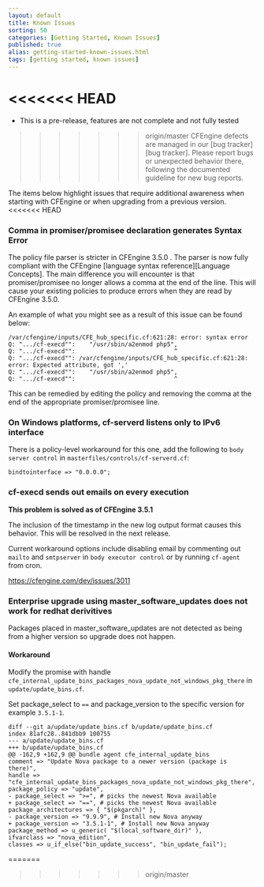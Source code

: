 ```yaml
---
layout: default
title: Known Issues
sorting: 50
categories: [Getting Started, Known Issues]
published: true
alias: getting-started-known-issues.html
tags: [getting started, known issues]
---
```


<<<<<<< HEAD
=======


* This is a pre-release, features are not complete and not fully tested

<!--- TODO: move up when no longer a pre-release
-->

>>>>>>> origin/master
CFEngine defects are managed in our [bug tracker][bug tracker]. Please report
bugs or unexpected behavior there, following the documented guideline for new
bug reports.

The items below highlight issues that require additional awareness when starting
with CFEngine or when upgrading from a previous version.
<<<<<<< HEAD

### Comma in promiser/promisee declaration generates Syntax Error

The policy file parser is stricter in CFEngine 3.5.0 . The parser is now fully 
compliant with the CFEngine [language syntax reference][Language Concepts].
The main difference you will encounter is that promiser/promisee no longer 
allows a comma at the end of the line. This will cause your existing policies 
to produce errors when they are read by CFEngine 3.5.0.

An example of what you might see as a result of this issue can be found below:

```cf3
/var/cfengine/inputs/CFE_hub_specific.cf:621:28: error: syntax error
Q: ".../cf-execd"":    "/usr/sbin/a2enmod php5",
Q: ".../cf-execd"":                            ^
Q: ".../cf-execd"": /var/cfengine/inputs/CFE_hub_specific.cf:621:28: error: Expected attribute, got ','
Q: ".../cf-execd"":    "/usr/sbin/a2enmod php5",
Q: ".../cf-execd"":                            ^
```

This can be remedied by editing the policy and removing the comma at the end 
of the appropriate promiser/promisee line.

### On Windows platforms, cf-serverd listens only to IPv6 interface

There is a policy-level workaround for this one, add the following to `body server control` in `masterfiles/controls/cf-serverd.cf`:

```cf3
bindtointerface => "0.0.0.0";
```

### cf-execd sends out emails on every execution

**This problem is solved as of CFEngine 3.5.1**

The inclusion of the timestamp in the new log output format causes this
behavior. This will be resolved in the next release.

Current workaround options include disabling email by commenting out `mailto` and
`smtpserver` in `body executor control` or by running `cf-agent` from cron.

https://cfengine.com/dev/issues/3011

### Enterprise upgrade using master_software_updates does not work for redhat derivitives

Packages placed in master_software_updates are not detected as being from a
higher version so upgrade does not happen.

#### Workaround

Modify the promise with handle
`cfe_internal_update_bins_packages_nova_update_not_windows_pkg_there`
in `update/update_bins.cf`.

Set package_select to `==` and package_version to the specific version for
example `3.5.1-1`.

```
diff --git a/update/update_bins.cf b/update/update_bins.cf 
index 81afc28..841dbb9 100755 
--- a/update/update_bins.cf 
+++ b/update/update_bins.cf 
@@ -162,9 +162,9 @@ bundle agent cfe_internal_update_bins 
comment => "Update Nova package to a newer version (package is there)", 
handle => "cfe_internal_update_bins_packages_nova_update_not_windows_pkg_there", 
package_policy => "update", 
- package_select => ">=", # picks the newest Nova available 
+ package_select => "==", # picks the newest Nova available 
package_architectures => { "$(pkgarch)" }, 
- package_version => "9.9.9", # Install new Nova anyway 
+ package_version => "3.5.1-1", # Install new Nova anyway 
package_method => u_generic( "$(local_software_dir)" ), 
ifvarclass => "nova_edition", 
classes => u_if_else("bin_update_success", "bin_update_fail");
```
=======
>>>>>>> origin/master
